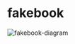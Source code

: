 # fakebook

![fakebook-diagram](https://user-images.githubusercontent.com/105603919/187442377-1e671a36-93b5-4266-84b2-5eef9fefc932.jpg)
